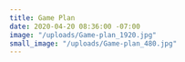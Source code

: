 ```yaml
---
title: Game Plan
date: 2020-04-20 08:36:00 -07:00
image: "/uploads/Game-plan_1920.jpg"
small_image: "/uploads/Game-plan_480.jpg"
---
```


